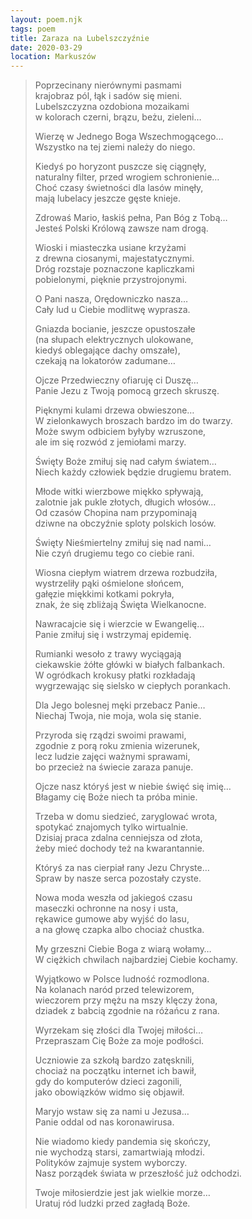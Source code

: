 ```yaml
---
layout: poem.njk
tags: poem
title: Zaraza na Lubelszczyźnie
date: 2020-03-29
location: Markuszów
---
```

 
> Poprzecinany nierównymi pasmami                                       
> krajobraz pól, łąk i sadów się mieni.  
> Lubelszczyzna ozdobiona mozaikami  
> w kolorach czerni, brązu, beżu, zieleni…  
>   
> Wierzę w Jednego Boga Wszechmogącego…  
> Wszystko na tej ziemi należy do niego.   
>   
> Kiedyś po horyzont puszcze się ciągnęły,  
> naturalny filter, przed wrogiem schronienie…  
> Choć czasy świetności dla lasów minęły,  
> mają lubelacy jeszcze gęste knieje.  
>   
> Zdrowaś Mario, łaskiś pełna, Pan Bóg z Tobą…  
> Jesteś Polski Królową zawsze nam drogą.  
>   
> Wioski i miasteczka usiane krzyżami                                      
> z drewna ciosanymi, majestatycznymi.                  
> Dróg rozstaje poznaczone kapliczkami  
> pobielonymi, pięknie przystrojonymi.  
>   
> O Pani nasza, Orędowniczko nasza…  
> Cały lud u Ciebie modlitwę wyprasza.  
>   
> Gniazda bocianie, jeszcze opustoszałe                    
> (na słupach elektrycznych ulokowane,  
> kiedyś oblegające dachy omszałe),                            
> czekają na lokatorów zadumane…  
>   
> Ojcze Przedwieczny ofiaruję ci Duszę…  
> Panie Jezu z Twoją pomocą grzech skruszę.  
>   
> Pięknymi kulami drzewa obwieszone…                                   
> W zielonkawych broszach bardzo im do twarzy.  
> Może swym odbiciem byłyby wzruszone,  
> ale im się rozwód z jemiołami marzy.   
>   
> Święty Boże zmiłuj się nad całym światem…  
> Niech każdy człowiek będzie drugiemu bratem.   
>   
> Młode witki wierzbowe miękko spływają,                 
> zalotnie jak pukle złotych, długich włosów…                    
> Od czasów Chopina nam przypominają          
> dziwne na obczyźnie sploty polskich losów.  
>   
> Święty Nieśmiertelny zmiłuj się nad nami…  
> Nie czyń drugiemu tego co ciebie rani.  
>   
> Wiosna ciepłym wiatrem drzewa rozbudziła,  
> wystrzeliły pąki ośmielone słońcem,                      
> gałęzie miękkimi kotkami pokryła,  
> znak, że się zbliżają Święta Wielkanocne.  
>   
> Nawracajcie się i wierzcie w Ewangelię…  
> Panie zmiłuj się i wstrzymaj epidemię.  
>   
> Rumianki wesoło z trawy wyciągają                       
> ciekawskie żółte główki w białych falbankach.                               
> W ogródkach krokusy płatki rozkładają  
> wygrzewając się sielsko w ciepłych porankach.  
>   
> Dla Jego bolesnej męki przebacz Panie…  
> Niechaj Twoja, nie moja, wola się stanie.  
>   
> Przyroda się rządzi swoimi prawami,  
> zgodnie z porą roku zmienia wizerunek,           
> lecz ludzie zajęci ważnymi sprawami,               
> bo przecież na świecie zaraza panuje.               
>   
> Ojcze nasz któryś jest w niebie święć się imię…        
> Błagamy cię Boże niech ta próba minie.   
>   
> Trzeba w domu siedzieć, zaryglować wrota,  
> spotykać znajomych tylko wirtualnie.  
> Dzisiaj praca zdalna cenniejsza od złota,  
> żeby mieć dochody też na kwarantannie.  
>   
> Któryś za nas cierpiał rany Jezu Chryste…  
> Spraw by nasze serca pozostały czyste.  
>   
> Nowa moda weszła od jakiegoś czasu  
> maseczki ochronne na nosy i usta,   
> rękawice gumowe aby wyjść do lasu,  
> a na głowę czapka albo chociaż chustka.  
>   
> My grzeszni Ciebie Boga z wiarą wołamy…  
> W ciężkich chwilach najbardziej Ciebie kochamy.   
>   
> Wyjątkowo w Polsce ludność rozmodlona.  
> Na kolanach naród przed telewizorem,   
> wieczorem przy mężu na mszy klęczy żona,  
> dziadek z babcią zgodnie na różańcu z rana.  
>   
> Wyrzekam się złości dla Twojej miłości…  
> Przepraszam Cię Boże za moje podłości.  
>   
> Uczniowie za szkołą bardzo zatęsknili,  
> chociaż na początku internet ich bawił,  
> gdy do komputerów dzieci zagonili,  
> jako obowiązków widmo się objawił.  
>   
> Maryjo wstaw się za nami u Jezusa…  
> Panie oddal od nas koronawirusa.  
>   
> Nie wiadomo kiedy pandemia się skończy,  
> nie wychodzą starsi, zamartwiają młodzi.  
> Polityków zajmuje system wyborczy.  
> Nasz porządek świata w przeszłość już odchodzi.  
>   
> Twoje miłosierdzie jest jak wielkie morze…  
> Uratuj ród ludzki przed zagładą Boże.  
